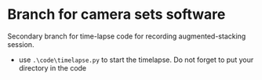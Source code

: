 # Branch for camera sets software

Secondary branch for time-lapse code for recording augmented-stacking session.

- use `.\code\timelapse.py` to start the timelapse. Do not forget to put your directory in the code